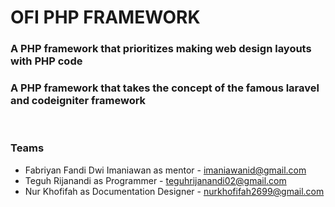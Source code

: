 # OFI PHP FRAMEWORK
### A PHP framework that prioritizes making web design layouts with PHP code
### A PHP framework that takes the concept of the famous laravel and codeigniter framework

<br>

### Teams 
<ul>
    <li>
        Fabriyan Fandi Dwi Imaniawan as mentor - <a href="mailto:imaniawanid@gmail.com">imaniawanid@gmail.com </a>
    </li>
    <li>
        Teguh Rijanandi as Programmer - <a href="mailto:teguhrijanandi02@gmail.com">teguhrijanandi02@gmail.com </a>
    </li>
    <li>
        Nur Khofifah as Documentation Designer - <a href="mailto:nurkhofifah2699@gmail.com">nurkhofifah2699@gmail.com </a>
    </li>
</ul>